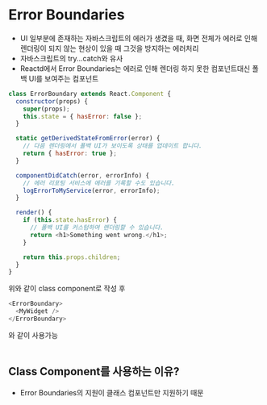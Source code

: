 # Error Boundaries
-  UI 일부분에 존재하는 자바스크립트의 에러가 생겼을 때, 화면 전체가 에러로 인해 렌더링이 되지 않는 현상이 있을 때 그것을 방지하는 에러처리
-  자바스크립트의 try...catch와 유사
- Reactd에서 Error Boundaries는 에러로 인해 렌더링 하지 못한 컴포넌트대신 폴백 UI를 보여주는 컴포넌트

```javascript
class ErrorBoundary extends React.Component {
  constructor(props) {
    super(props);
    this.state = { hasError: false };
  }

  static getDerivedStateFromError(error) {
    // 다음 렌더링에서 폴백 UI가 보이도록 상태를 업데이트 합니다.
    return { hasError: true };
  }

  componentDidCatch(error, errorInfo) {
    // 에러 리포팅 서비스에 에러를 기록할 수도 있습니다.
    logErrorToMyService(error, errorInfo);
  }

  render() {
    if (this.state.hasError) {
      // 폴백 UI를 커스텀하여 렌더링할 수 있습니다.
      return <h1>Something went wrong.</h1>;
    }

    return this.props.children;
  }
}
```
위와 같이 class component로 작성 후
```javascript
<ErrorBoundary>
  <MyWidget />
</ErrorBoundary>
```
와 같이 사용가능
<br/>
<br/>

## Class Component를 사용하는 이유?
- Error Boundaries의 지원이 클래스 컴포넌트만 지원하기 때문